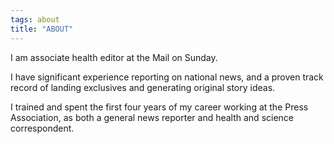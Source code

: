 ```yaml
---
tags: about
title: "ABOUT"
---
```



I am associate health editor at the Mail on Sunday.

I have significant experience reporting on national news, and a proven track record of landing exclusives and generating original story ideas. 

I trained and spent the first four years of my career working at the Press Association, as both a general news reporter and health and science correspondent.
